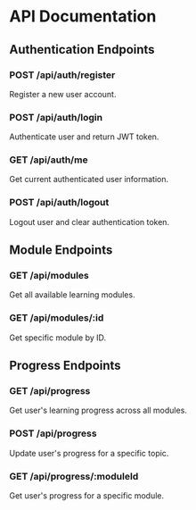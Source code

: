 # API Documentation

## Authentication Endpoints

### POST /api/auth/register
Register a new user account.

### POST /api/auth/login  
Authenticate user and return JWT token.

### GET /api/auth/me
Get current authenticated user information.

### POST /api/auth/logout
Logout user and clear authentication token.

## Module Endpoints

### GET /api/modules
Get all available learning modules.

### GET /api/modules/:id
Get specific module by ID.

## Progress Endpoints  

### GET /api/progress
Get user's learning progress across all modules.

### POST /api/progress
Update user's progress for a specific topic.

### GET /api/progress/:moduleId
Get user's progress for a specific module.